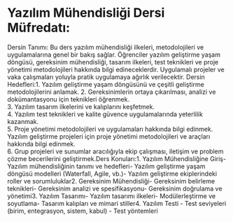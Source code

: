 # Yazılım Mühendisliği Dersi Müfredatı: <br>
Dersin Tanımı: Bu ders yazılım mühendisliği ilkeleri, metodolojileri ve uygulamalarına genel bir bakış sağlar. Öğrenciler yazılım geliştirme yaşam döngüsü, gereksinim mühendisliği, 
tasarım ilkeleri, test teknikleri ve proje yönetimi metodolojileri hakkında bilgi edineceklerdir. Uygulamalı projeler ve vaka çalışmaları yoluyla pratik uygulamaya ağırlık verilecektir.
Dersin Hedefleri:1. Yazılım geliştirme yaşam döngüsünü ve çeşitli geliştirme metodolojilerini anlamak.
2. Gereksinimlerin ortaya çıkarılması, analizi ve dokümantasyonu için teknikleri öğrenmek. <br>
3. Yazılım tasarım ilkelerini ve kalıplarını keşfetmek. <br>
4. Yazılım test teknikleri ve kalite güvence uygulamalarında yeterlilik kazanmak. <br>
5. Proje yönetimi metodolojileri ve uygulamaları hakkında bilgi edinmek. Yazılım geliştirme projeleri için proje yönetimi metodolojileri ve araçları hakkında bilgi edinmek. <br>
6. Grup projeleri ve sunumlar aracılığıyla ekip çalışması, iletişim ve problem çözme becerilerini geliştirmek.Ders Konuları:1. Yazılım Mühendisliğine Giriş- Yazılım mühendisliğinin tanımı ve hedefleri- Yazılım geliştirme yaşam döngüsü modelleri (Waterfall, Agile, vb.)- Yazılım geliştirme ekiplerindeki roller ve sorumluluklar2. Gereksinim Mühendisliği- Gereksinim belirleme teknikleri- Gereksinim analizi ve spesifikasyonu- Gereksinim doğrulama ve yönetimi3. Yazılım Tasarımı- Yazılım tasarımı ilkeleri- Modülerleştirme ve soyutlama- Tasarım kalıpları ve mimari stiller4. Yazılım Testi - Test seviyeleri (birim, entegrasyon, sistem, kabul) - Test yöntemleri


